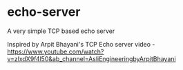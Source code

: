 # echo-server
A very simple TCP based echo server

Inspired by Arpit Bhayani's TCP Echo server video -
https://www.youtube.com/watch?v=zlxdX9f4l50&ab_channel=AsliEngineeringbyArpitBhayani
